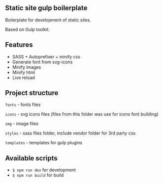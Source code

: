 ## Static site gulp boilerplate
Boilerplate for development of static sites. 

Based on Gulp toolkit.

## Features
* SASS + Autoprefixer + minify css
* Generate font from svg-icons
* Minify images
* Minify html
* Live reload

## Project structure
```fonts``` - fonts files

```icons``` - svg icons files (files from this folder was use for icons font building)

```img``` - image files

```styles``` - sass files folder, include vendor folder for 3rd party css 

```templates``` - templates for gulp plugins


## Available scripts

* ```$ npm run dev``` for development
* ```$ npm run build``` for build